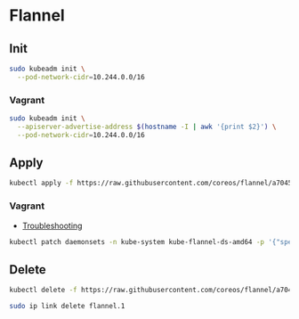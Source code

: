 # Flannel

## Init

```sh
sudo kubeadm init \
  --pod-network-cidr=10.244.0.0/16
```

### Vagrant

```sh
sudo kubeadm init \
  --apiserver-advertise-address $(hostname -I | awk '{print $2}') \
  --pod-network-cidr=10.244.0.0/16
```

## Apply

```sh
kubectl apply -f https://raw.githubusercontent.com/coreos/flannel/a70459be0084506e4ec919aa1c114638878db11b/Documentation/kube-flannel.yml
```

### Vagrant

- [Troubleshooting](https://github.com/coreos/flannel/blob/master/Documentation/troubleshooting.md#vagrant)

```sh
kubectl patch daemonsets -n kube-system kube-flannel-ds-amd64 -p '{"spec":{"template":{"spec":{"containers":[{"name":"kube-flannel","args":["--ip-masq","--kube-subnet-mgr","--iface=eth1"]}]}}}}'
```

## Delete

```sh
kubectl delete -f https://raw.githubusercontent.com/coreos/flannel/a70459be0084506e4ec919aa1c114638878db11b/Documentation/kube-flannel.yml
```

```sh
sudo ip link delete flannel.1
```

